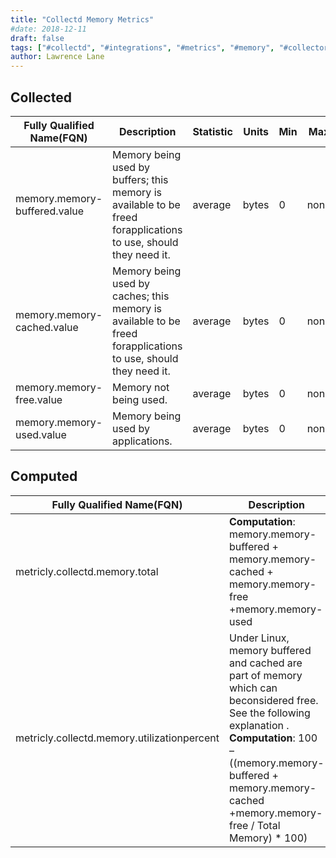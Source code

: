 ```yaml
---
title: "Collectd Memory Metrics"
#date: 2018-12-11
draft: false
tags: ["#collectd", "#integrations", "#metrics", "#memory", "#collectors" ]
author: Lawrence Lane
---
```


## Collected
| Fully Qualified Name(FQN)    | Description                                                                                                     | Statistic | Units | Min | Max  | Sparse Data Strategy(SDS) | BASE | CORR | UTIL |
|------------------------------|-----------------------------------------------------------------------------------------------------------------|-----------|-------|-----|------|---------------------------|------|------|------|
| memory.memory-buffered.value | Memory being used by buffers; this memory is available to be freed forapplications to use, should they need it. | average   | bytes | 0   | none | none                      | yes  | no   | no   |
| memory.memory-cached.value   | Memory being used by caches; this memory is available to be freed forapplications to use, should they need it.  | average   | bytes | 0   | none | none                      | yes  | no   | no   |
| memory.memory-free.value     | Memory not being used.                                                                                          | average   | bytes | 0   | none | none                      | yes  | no   | no   |
| memory.memory-used.value     | Memory being used by applications.                                                                              | average   | bytes | 0   | none | none                      | yes  | no   | no   |

## Computed
| Fully Qualified Name(FQN)                   | Description                                                                                                                                                                                                                         | Statistic | Units   | Min | Max  | BASE | CORR | UTIL |
|---------------------------------------------|-------------------------------------------------------------------------------------------------------------------------------------------------------------------------------------------------------------------------------------|-----------|---------|-----|------|------|------|------|
| metricly.collectd.memory.total              | **Computation**: memory.memory-buffered + memory.memory-cached + memory.memory-free +memory.memory-used                                                                                                                                  | average   | bytes   | 0   | none | no   | no   | no   |
| metricly.collectd.memory.utilizationpercent | Under Linux, memory buffered and cached are part of memory which can beconsidered free. See the following explanation . **Computation**: 100 – ((memory.memory-buffered + memory.memory-cached +memory.memory-free / Total Memory) * 100) | average   | percent | 0   | 100  | yes  | yes  | yes  |
